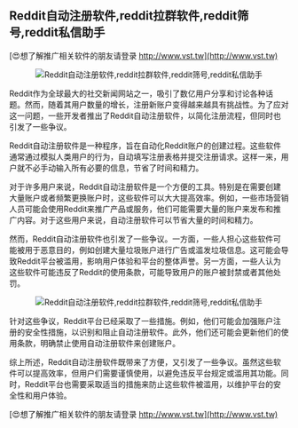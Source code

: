 ## **Reddit自动注册软件,reddit拉群软件,reddit筛号,reddit私信助手**

[😍想了解推广相关软件的朋友请登录 http://www.vst.tw](http://www.vst.tw)

 <center><img src="https://vst.tw/MP4/tuiguang/png/1.png" alt="Reddit自动注册软件,reddit拉群软件,reddit筛号,reddit私信助手"></center>

Reddit作为全球最大的社交新闻网站之一，吸引了数亿用户分享和讨论各种话题。然而，随着其用户数量的增长，注册新账户变得越来越具有挑战性。为了应对这一问题，一些开发者推出了Reddit自动注册软件，以简化注册流程，但同时也引发了一些争议。

Reddit自动注册软件是一种程序，旨在自动化Reddit账户的创建过程。这些软件通常通过模拟人类用户的行为，自动填写注册表格并提交注册请求。这样一来，用户就不必手动输入所有必要的信息，节省了时间和精力。

对于许多用户来说，Reddit自动注册软件是一个方便的工具。特别是在需要创建大量账户或者频繁更换账户时，这些软件可以大大提高效率。例如，一些市场营销人员可能会使用Reddit来推广产品或服务，他们可能需要大量的账户来发布和推广内容。对于这些用户来说，自动注册软件可以节省大量的时间和精力。

然而，Reddit自动注册软件也引发了一些争议。一方面，一些人担心这些软件可能被用于恶意目的，例如创建大量垃圾账户进行广告或滥发垃圾信息。这可能会导致Reddit平台被滥用，影响用户体验和平台的整体声誉。另一方面，一些人认为这些软件可能违反了Reddit的使用条款，可能导致用户的账户被封禁或者其他处罚。

 <center><img src="https://vst.tw/MP4/tuiguang/png/4.png" alt="Reddit自动注册软件,reddit拉群软件,reddit筛号,reddit私信助手"></center>

针对这些争议，Reddit平台已经采取了一些措施。例如，他们可能会加强账户注册的安全性措施，以识别和阻止自动注册软件。此外，他们还可能会更新他们的使用条款，明确禁止使用自动注册软件来创建账户。

综上所述，Reddit自动注册软件既带来了方便，又引发了一些争议。虽然这些软件可以提高效率，但用户们需要谨慎使用，以避免违反平台规定或滥用其功能。同时，Reddit平台也需要采取适当的措施来防止这些软件被滥用，以维护平台的安全性和用户体验。

[😍想了解推广相关软件的朋友请登录 http://www.vst.tw](http://www.vst.tw)



